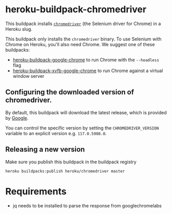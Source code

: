 # heroku-buildpack-chromedriver

This buildpack installs
[`chromedriver`](https://sites.google.com/a/chromium.org/chromedriver/)
 (the Selenium driver for Chrome) in a Heroku slug.

 This buildpack only installs the `chromedriver` binary. To use Selenium with Chrome
 on Heroku, you'll also need Chrome. We suggest one of these buildpacks:

 - [heroku-buildpack-google-chrome](https://github.com/heroku/heroku-buildpack-google-chrome)
   to run Chrome with the `--headless` flag
 - [heroku-buildpack-xvfb-google-chrome](https://github.com/heroku/heroku-buildpack-xvfb-google-chrome)
   to run Chrome against a virtual window server


## Configuring the downloaded version of chromedriver.

By default, this buildpack will download the latest release, which is provided
by [Google](https://googlechromelabs.github.io/chrome-for-testing/#stable).

You can control the specific version by setting the `CHROMEDRIVER_VERSION`
variable to an explicit version e.g. `117.0.5908.0`.


## Releasing a new version

Make sure you publish this buildpack in the buildpack registry

`heroku buildpacks:publish heroku/chromedriver master`

# Requirements
  - jq needs to be installed to parse the response from googlechromelabs
